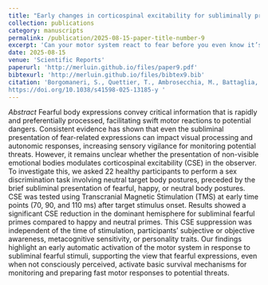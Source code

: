 ```yaml
---
title: "Early changes in corticospinal excitability for subliminally presented fearful body postures"
collection: publications
category: manuscripts
permalink: /publication/2025-08-15-paper-title-number-9
excerpt: 'Can your motor system react to fear before you even know it’s there? Subliminal body postures may trigger early corticospinal inhibition.'
date: 2025-08-15
venue: 'Scientific Reports'
paperurl: 'http://merluin.github.io/files/paper9.pdf'
bibtexurl: 'http://merluin.github.io/files/bibtex9.bib'
citation: 'Borgomaneri, S., Quettier, T., Ambrosecchia, M., Battaglia, S., Tamietto, M., & Avenanti, A. (2025). Early changes in corticospinal excitability for subliminally presented fearful body postures. Scientific Reports, 15(1), 29088. 
https://doi.org/10.1038/s41598-025-13185-y '
---
```

*Abstract*
Fearful body expressions convey critical information that is rapidly and preferentially processed, facilitating swift motor reactions to potential dangers. Consistent evidence has shown that even the subliminal presentation of fear-related expressions can impact visual processing and autonomic responses, increasing sensory vigilance for monitoring potential threats. However, it remains unclear whether the presentation of non-visible emotional bodies modulates corticospinal excitability (CSE) in the observer. To investigate this, we asked 22 healthy participants to perform a sex discrimination task involving neutral target body postures, preceded by the brief subliminal presentation of fearful, happy, or neutral body postures. CSE was tested using Transcranial Magnetic Stimulation (TMS) at early time points (70, 90, and 110 ms) after target stimulus onset. Results showed a significant CSE reduction in the dominant hemisphere for subliminal fearful primes compared to happy and neutral primes. This CSE suppression was independent of the time of stimulation, participants’ subjective or objective awareness, metacognitive sensitivity, or personality traits. Our findings highlight an early automatic activation of the motor system in response to subliminal fearful stimuli, supporting the view that fearful expressions, even when not consciously perceived, activate basic survival mechanisms for monitoring and preparing fast motor responses to potential threats.
